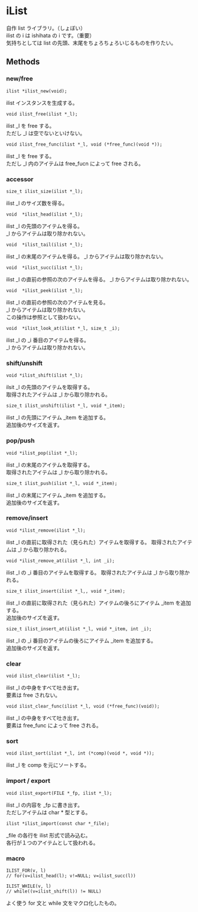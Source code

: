# iList

自作 list ライブラリ。（しょぼい）   
ilist の i は ishihata の i です。（重要）   
気持ちとしては list の先頭、末尾をちょろちょろいじるものを作りたい。   

## Methods
### new/free

    ilist *ilist_new(void);

ilist インスタンスを生成する。

    void ilist_free(ilist *_l);

ilist _l を free する。   
ただし _l は空でないといけない。

    void ilist_free_func(ilist *_l, void (*free_func)(void *));

ilist _l を free する。   
ただし _l 内のアイテムは free_fucn によって free される。

### accessor

    size_t ilist_size(ilist *_l);

ilist _l のサイズ数を得る。

    void  *ilist_head(ilist *_l);

ilist _l の先頭のアイテムを得る。  
_l からアイテムは取り除かれない。

    void  *ilist_tail(ilist *_l);

ilist _l の末尾のアイテムを得る。
_l からアイテムは取り除かれない。

    void  *ilist_succ(ilist *_l);

ilist _l の直前の参照の次のアイテムを得る。
_l からアイテムは取り除かれない。

    void  *ilist_peek(ilist *_l);

ilist _l の直前の参照の次のアイテムを見る。  
_l からアイテムは取り除かれない。  
この操作は参照として扱わない。

    void  *ilist_look_at(ilist *_l, size_t _i);

ilist _l の _i 番目のアイテムを得る。  
_l からアイテムは取り除かれない。

### shift/unshift

    void *ilist_shift(ilist *_l);

ilsit _l の先頭のアイテムを取得する。   
取得されたアイテムは _l から取り除かれる。

    size_t ilist_unshift(ilist *_l, void *_item);

ilist _l の先頭にアイテム _item を追加する。   
追加後のサイズを返す。

### pop/push

    void *ilist_pop(ilist *_l);

ilist _l の末尾のアイテムを取得する。   
取得されたアイテムは _l から取り除かれる。

    size_t ilist_push(ilist *_l, void *_item);

ilist _l の末尾にアイテム _item を追加する。   
追加後のサイズを返す。


### remove/insert

    void *ilist_remove(ilist *_l);

ilist _l の直前に取得された（見られた）アイテムを取得する。
取得されたアイテムは _l から取り除かれる。

    void *ilist_remove_at(ilist *_l, int _i);

ilist _l の _i 番目のアイテムを取得する。
取得されたアイテムは _l から取り除かれる。


    size_t ilist_insert(ilist *_l,, void *_item);

ilist _l の直前に取得された（見られた）アイテムの後ろにアイテム _item を追加する。  
追加後のサイズを返す。

    size_t ilist_insert_at(ilist *_l, void *_item, int _i);

ilist _l の _i 番目のアイテムの後ろにアイテム _item を追加する。  
追加後のサイズを返す。

### clear

    void ilist_clear(ilist *_l);

ilist _l の中身をすべて吐き出す。   
要素は free されない。

    void ilist_clear_func(ilist *_l, void (*free_func)(void));

ilist _l の中身をすべて吐き出す。   
要素は free_func によって free される。

### sort

    void ilist_sort(ilist *_l, int (*comp)(void *, void *));

ilist _l を comp を元にソートする。


### import / export

    void ilist_export(FILE *_fp, ilist *_l);

ilist _l の内容を _fp に書き出す。  
ただしアイテムは char * 型とする。

    ilist *ilist_import(const char *_file);

_file の各行を ilist 形式で読み込む。  
各行が１つのアイテムとして扱われる。

### macro

    ILIST_FOR(v, l)
    // for(v=ilist_head(l); v!=NULL; v=ilist_succ(l))

    ILIST_WHILE(v, l)
    // while((v=ilist_shift(l)) != NULL)

よく使う for 文と while 文をマクロ化したもの。


